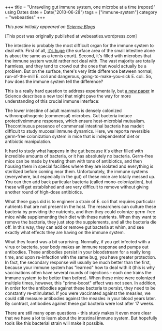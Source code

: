 +++
title = "Unraveling gut immune system, one microbe at a time (repost)"
using Dates
date = Date("2010-06-28")
tags = ["immune-system"]
category = "webeasties"
+++

_This post initially appeared on [Science Blogs](http://scienceblogs.com/webeasties)_

[This post was originally published at webeasties.wordpress.com]

The intestine is probably the most difficult organ for the immune system to deal with. First of all, [it's huge](http://en.wikipedia.org/wiki/Small_intestine#Size_and_divisions) (the surface area of the small intestine alone is about the same as a tennis court). Second, it's filled with microbes that the immune system would rather not deal with. The vast majority are totally harmless, and they tend to crowd out the ones that would actually be a problem. But on the surface, there's very little difference between normal, run-of-the-mill E. coli and dangerous, going-to-make-you-sick E. coli. So, how does the immune system tell the difference?

This is a really hard question to address experimentally, but [a new paper](http://www.sciencemag.org/cgi/content/abstract/328/5986/1705) in Science describes a new tool that might pave the way for more understanding of this crucial immune interface:

The lower intestine of adult mammals is densely colonized withnonpathogenic (commensal) microbes. Gut bacteria induce protectiveimmune responses, which ensure host-microbial mutualism. Thecontinuous presence of commensal intestinal bacteria has madeit difficult to study mucosal immune dynamics. Here, we reporta reversible germ-free colonization system in mice that is independentof diet or antibiotic manipulation.

It hard to study what happens in the gut because it's either filled with incredible amounts of bacteria, or it has absolutely no bacteria. Germ-free mice can be made by treating them with tons of antibiotics, and then housing them in special facilities where they are isolated and everything is sterilized before coming near them. Unfortunately, the immune systems (everywhere, but especially in the gut) of these mice are totally messed up. You can then add back particular bacteria (called mono-colonization), but these will get established and are very difficult to remove without giving another round of high-dose antibiotics.

What these guys did is to engineer a strain of E. coli that requires particular nutrients that are not present in the host. The researchers can culture these bacteria by providing the nutrients, and then they could colonize germ-free mice while supplementing their diet with these nutrients. When they want to remove the bacteria, they just stop the supplements, and all the bacteria die off. In this way, they can add or remove gut bacteria at whim, and see exactly what effects they are having on the immune system.

What they found was a bit surprising. Normally, if you get infected with a virus or bacteria, your body makes an immune response and pumps out antibodies. These antibodies persist in your bloodstream for a really long time, and upon re-infection with the same bug, you have greater protection. In fact, the secondary response will usually be much better than the first, because your immune system has "learned" how to deal with it (this is why vaccinations often have several rounds of injections - each one trains the immune system to be better than before). When these mice were colonized multiple times, however, this "prime-boost" effect was not seen. In addition, in order for the antibodies against these bacteria to persist, they need to be constantly re-stimulated. If you were vaccinated against the measles, we could still measure antibodies against the measles in your blood years later. By contrast, antibodies against these gut bacteria were lost after 17 weeks.

There are still many open questions - this study makes it even more clear that we have a lot to learn about the intestinal immune system. But hopefully tools like this bacterial strain will make it possible.

      
  
